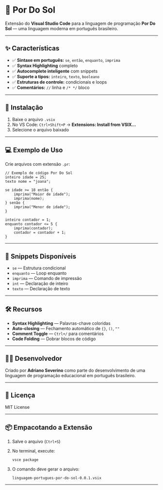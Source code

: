 # 🌅 Por Do Sol

Extensão do **Visual Studio Code** para a linguagem de programação **Por Do Sol** — uma linguagem moderna em português brasileiro.

---

## ✨ Características

- ✅ **Sintaxe em português:** `se`, `então`, `enquanto`, `imprima`
- ✅ **Syntax Highlighting** completo
- ✅ **Autocomplete inteligente** com snippets
- ✅ **Suporte a tipos:** `inteiro`, `texto`, `booleano`
- ✅ **Estruturas de controle:** condicionais e loops
- ✅ **Comentários:** `//` linha e `/* */` bloco

---

## 🚀 Instalação

1. Baixe o arquivo `.vsix`
2. No VS Code: `Ctrl+Shift+P` → **Extensions: Install from VSIX...**
3. Selecione o arquivo baixado

---

## 💻 Exemplo de Uso

Crie arquivos com extensão `.pr`:

```pr
// Exemplo de código Por Do Sol
inteiro idade = 25;
texto nome = "joana";

se idade >= 18 então {
    imprima("Maior de idade");
    imprima(nome);
} senão {
    imprima("Menor de idade");
}

inteiro contador = 1;
enquanto contador <= 5 {
    imprima(contador);
    contador = contador + 1;
}
```

---

## 🧩 Snippets Disponíveis

- `se` — Estrutura condicional
- `enquanto` — Loop enquanto
- `imprima` — Comando de impressão
- `int` — Declaração de inteiro
- `texto` — Declaração de texto

---

## 🛠️ Recursos

- **Syntax Highlighting** — Palavras-chave coloridas
- **Auto-closing** — Fechamento automático de `{}`, `()`, `""`
- **Comment Toggle** — `Ctrl+/` para comentários
- **Code Folding** — Dobrar blocos de código

---

## 👨‍💻 Desenvolvedor

Criado por **Adriano Severino** como parte do desenvolvimento de uma linguagem de programação educacional em português brasileiro.

---

## 📄 Licença

MIT License

---

## 📦 Empacotando a Extensão

1. Salve o arquivo (`Ctrl+S`)
2. No terminal, execute:
   ```powershell
   vsce package
   ```
3. O comando deve gerar o arquivo:

   ```pr
   linguagem-portugues-por-do-sol-0.0.1.vsix
   ```

---
